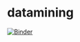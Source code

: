 # datamining
[![Binder](https://mybinder.org/badge_logo.svg)](https://mybinder.org/v2/gh/Rouaelamri/datamining/main)
